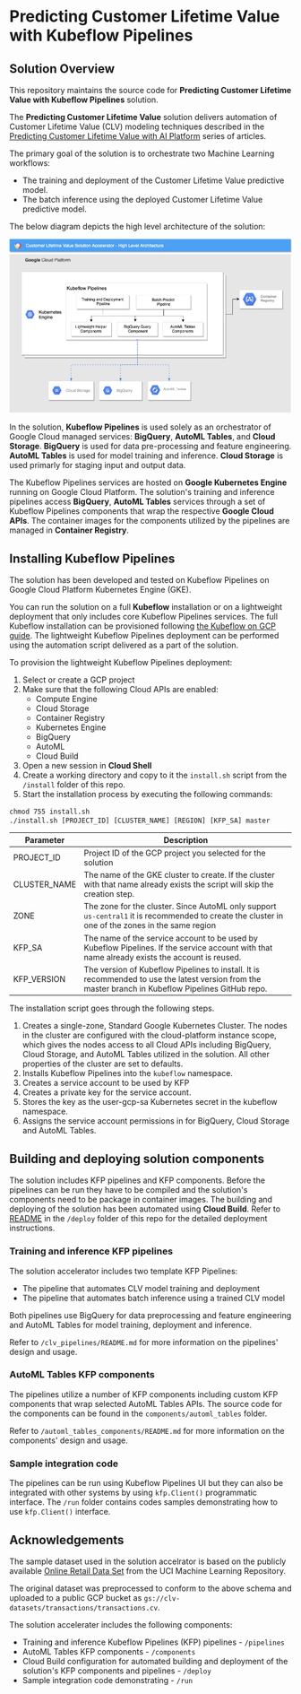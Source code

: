 # Predicting Customer Lifetime Value with Kubeflow Pipelines

## Solution Overview

This repository maintains the source code for  **Predicting Customer Lifetime Value with Kubeflow Pipelines** solution.

The **Predicting Customer Lifetime Value** solution  delivers automation of Customer Lifetime Value (CLV) modeling techniques described in the [Predicting Customer Lifetime Value with AI Platform](https://cloud.google.com/solutions/machine-learning/clv-prediction-with-offline-training-intro) series of articles.

The primary goal of the solution is to orchestrate two Machine Learning workflows:
- The training and deployment of the Customer Lifetime Value predictive model.
- The batch inference using the deployed Customer Lifetime Value predictive model.

The below diagram depicts the high level architecture of the solution:

![KFP Runtime](/images/architecture.jpg)

In the solution, **Kubeflow Pipelines** is used solely as an orchestrator of Google Cloud  managed services: **BigQuery**, **AutoML Tables**, and **Cloud Storage**. **BigQuery** is used for data pre-processing and feature engineering. **AutoML Tables** is used for model training and inference. **Cloud Storage** is used primarly for staging input and output data. 

The Kubeflow Pipelines services are hosted on **Google Kubernetes Engine** running on Google Cloud Platform. The solution's training and inference pipelines access **BigQuery**,  **AutoML Tables** services through a set of Kubeflow Pipelines components that wrap the respective **Google Cloud APIs**. The container images for the components utilized by the pipelines are managed in **Container Registry**.



## Installing Kubeflow Pipelines

The solution has been developed and tested on Kubeflow Pipelines on Google Cloud Platform Kubernetes Engine (GKE). 

You can run the solution on a full **Kubeflow** installation  or on a lightweight deployment that only includes core Kubeflow Pipelines services. The full Kubeflow installation can be provisioned following [the Kubeflow on GCP guide](https://www.kubeflow.org/docs/gke/deploy/). The lightweight Kubeflow Pipelines deployment can be performed using the automation script delivered as a part of the solution.

To provision the lightweight Kubeflow Pipelines deployment:
1. Select or create a GCP project
1. Make sure that the following Cloud APIs are enabled:
   - Compute Engine
   - Cloud Storage
   - Container Registry
   - Kubernetes Engine
   - BigQuery
   - AutoML 
   - Cloud Build
1. Open a new session in **Cloud Shell**
1. Create a working directory and copy to it the `install.sh` script from the `/install` folder of this repo.
1. Start the installation process by executing the following commands:
```
chmod 755 install.sh
./install.sh [PROJECT_ID] [CLUSTER_NAME] [REGION] [KFP_SA] master
```

Parameter | Description
----------|------------
PROJECT_ID|Project ID of the GCP project you selected for the solution
CLUSTER_NAME| The name of the GKE cluster to create. If the cluster with that name already exists the script will skip the creation step. 
ZONE | The zone for the cluster. Since AutoML only support` us-central1` it is recommended to create the cluster in one of the zones in the same region
KFP_SA | The name of the service account to be used by Kubeflow Pipelines. If the service account with that name already exists the account is reused.
KFP_VERSION | The version of Kubeflow Pipelines to install. It is recommended to use the latest version from the master branch in Kubeflow Pipelines GitHub repo.

The installation script goes through the following steps.

1. Creates a single-zone, Standard Google Kubernetes Cluster. The nodes in the cluster are configured with the cloud-platform instance scope, which gives the nodes access to all Cloud APIs including BigQuery, Cloud Storage, and AutoML Tables utilized in the solution. All other properties of the cluster are set to defaults.
1. Installs Kubeflow Pipelines into the  `kubeflow` namespace.
1. Creates a service account to be used by KFP
1. Creates a private key for the service account.
1. Stores the key as the user-gcp-sa Kubernetes secret in the kubeflow namespace.
1. Assigns the service account permissions in for BigQuery, Cloud Storage and AutoML Tables.

## Building and deploying solution components

The solution includes KFP pipelines and KFP components. Before the pipelines can be run they have to be compiled and the solution's components need to be package in container images. The building and deploying of the solution has been automated using **Cloud Build**. Refer to [README](/deploy/README.md) in the `/deploy` folder of this repo for the detailed deployment instructions.

### Training and inference KFP pipelines

The solution accelerator includes two template KFP Pipelines:
- The pipeline that automates CLV model training and deployment
- The pipeline that automates batch inference using a trained CLV model

Both pipelines use BigQuery for data preprocessing and feature engineering and AutoML Tables for model training, deployment and inference.

Refer to `/clv_pipelines/README.md` for more information on the pipelines' design and usage.

### AutoML Tables KFP components

The pipelines utilize a number of KFP components including custom KFP components that wrap selected AutoML Tables APIs. The source code for the components can be found in the `components/automl_tables` folder.

Refer to `/automl_tables_components/README.md` for more information on the components' design and usage.


### Sample integration code

The pipelines can be run using Kubeflow Pipelines UI but they can also be integrated with other systems by using `kfp.Client()` programmatic interface. The `/run` folder contains codes samples demonstrating how to use `kfp.Client()` interface.





## Acknowledgements

The sample dataset used in the solution accelrator is based on the publicly available [Online Retail Data Set](http://archive.ics.uci.edu/ml/datasets/Online+Retail) from the UCI Machine Learning Repository. 

The original dataset was preprocessed to conform to the above schema and uploaded to a public GCP bucket as `gs://clv-datasets/transactions/transactions.cv`. 




The solution accelerater includes the following components:
- Training and inference Kubeflow Pipelines (KFP) pipelines - `/pipelines`
- AutoML Tables KFP components - `/components`
- Cloud Build configuration for automated building and deployment of the solution's KFP components and pipelines - `/deploy`
- Sample integration code demonstrating  - `/run`

